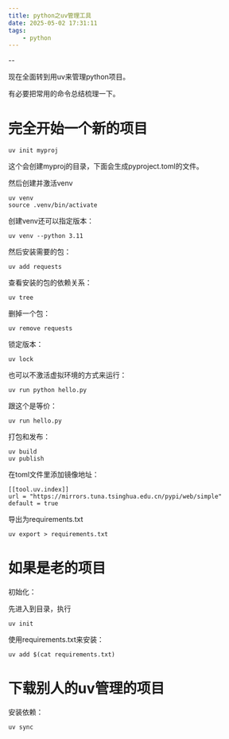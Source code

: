```yaml
---
title: python之uv管理工具
date: 2025-05-02 17:31:11
tags:
	- python
---
```


--

现在全面转到用uv来管理python项目。

有必要把常用的命令总结梳理一下。

# 完全开始一个新的项目

```
uv init myproj
```

这个会创建myproj的目录，下面会生成pyproject.toml的文件。

然后创建并激活venv

```
uv venv
source .venv/bin/activate
```

创建venv还可以指定版本：

```
uv venv --python 3.11
```



然后安装需要的包：

```
uv add requests
```

查看安装的包的依赖关系：

```
uv tree
```

删掉一个包：

```
uv remove requests
```

锁定版本：

```
uv lock
```

也可以不激活虚拟环境的方式来运行：

```
uv run python hello.py
```

跟这个是等价：

```
uv run hello.py
```

打包和发布：

```
uv build
uv publish
```

在toml文件里添加镜像地址：

```
[[tool.uv.index]]
url = "https://mirrors.tuna.tsinghua.edu.cn/pypi/web/simple"
default = true
```

导出为requirements.txt

```
uv export > requirements.txt
```

# 如果是老的项目

初始化：

先进入到目录，执行

```
uv init
```

使用requirements.txt来安装：

```
uv add $(cat requirements.txt)
```

# 下载别人的uv管理的项目

安装依赖：

```
uv sync
```

